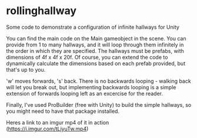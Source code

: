 # rollinghallway
Some code to demonstrate a configuration of infinite hallways for Unity

You can find the main code on the Main gameobject in the scene. You can provide from 1 to many hallways,
and it will loop through them infinitely in the order in which they are specified. 
The hallways must be prefabs, with dimensions of 4f x 4f x 20f. 
Of course, you can extend the code to dynamically calculate the dimensions based on each prefab provided, but that's up to you.

'w' moves forwards, 's' back. There is no backwards looping - walking back will let you break out, but implementing
backwards looping is a simple extension of forwards looping left as an excercise for the reader.

Finally, I've used ProBuilder (free with Unity) to build the simple hallways, so you might need to have that package installed. 

Heres a link to an imgur mp4 of it in action (https://i.imgur.com/tLjyuTw.mp4)
